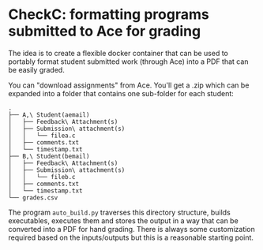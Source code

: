 CheckC: formatting programs submitted to Ace for grading
========================================================

The idea is to create a flexible docker container that can be used to
portably format student submitted work (through Ace) into a PDF
that can be easily graded.

You can "download assignments" from Ace. You'll get a .zip which can be
expanded into a folder that contains one sub-folder for each student:

    .
    ├── A,\ Student(aemail)
    │   ├── Feedback\ Attachment(s)
    │   ├── Submission\ attachment(s)
    │   │   └── filea.c
    │   ├── comments.txt
    │   └── timestamp.txt
    ├── B,\ Student(bemail)
    │   ├── Feedback\ Attachment(s)
    │   ├── Submission\ attachment(s)
    │   │   └── fileb.c
    │   ├── comments.txt
    │   └── timestamp.txt
    └── grades.csv

The program `auto_build.py` traverses this directory structure, builds executables, executes them and stores the output in a way that can be converted into a PDF for hand grading. There is always some customization required based on the inputs/outputs but this is a reasonable starting point.

